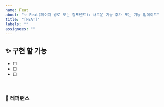 ```yaml
---
name: Feat
about: "✨ Feat(페이지 경로 또는 컴포넌트): 새로운 기능 추가 또는 기능 업데이트"
title: "[FEAT]"
labels: ""
assignees: ""
---
```


## ✨ 구현 할 기능

- [ ]
- [ ]
- [ ]

<br>

### 📕 레퍼런스
